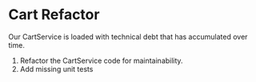 Cart Refactor
==============
Our CartService is loaded with technical debt that has accumulated over time.

1. Refactor the CartService code for maintainability.
2. Add missing unit tests
